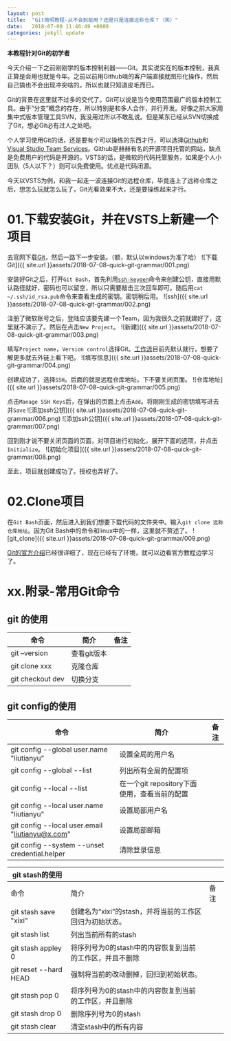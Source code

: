 ```yaml
---
layout: post
title:  "Git简明教程-从不会到能用？还是只是连接远称仓库？（笑）"
date:   2018-07-08 11:46:49 +0800
categories: jekyll update
---
```

**本教程针对Git的初学者**

今天介绍一下之前刚刚学的版本控制利器——Git。其实说实在的版本控制，我真正算是会用也就是今年。之前以前用Github啥的客户端直接就图形化操作，然后自己搞也不会出现冲突啥的。所以也就只知道皮毛而已。

Git的背景在这里就不过多的交代了。Git可以说是当今使用范围最广的版本控制工具。由于“分支”概念的存在，所以特别是和多人合作，并行开发。好像之前大家用集中式版本管理工具SVN，我没用过所以不敢乱说。但是某东已经从SVN切换成了Git，想必Git必有过人之处吧。

个人学习使用Git的话，还是要有个可以操练的东西才行，可以选择[Github][Github]和[Visual Studio Team Services][vsts]。Github是赫赫有名的开源项目托管的网站，缺点是免费用户的代码是开源的。VSTS的话，是微软的代码托管服务，如果是个人小团队（5人以下？）则可以免费使用。优点是代码闭源。

今天以VSTS为例，和我一起走一波连接Git的远程仓库，毕竟连上了远称仓库之后，想怎么玩就怎么玩了，Git光看效果不大，还是要操练起来才行。

# 01.下载安装Git，并在VSTS上新建一个项目
去官网下载[Git][Git]，然后一路下一步安装。（额，默认以windows为准了哈）
![下载Git]({{ site.url }}assets/2018-07-08-quick-git-grammar/001.png)

安装好Git之后，打开`Git Bash`，首先利用[`ssh-keygen`][ssh_keygen]命令来创建公钥，直接用默认路径就好，密码也可以留空，所以只需要敲击三次回车即可。随后用`cat ~/.ssh/id_rsa.pub`命令来查看生成的密钥。密钥稍后用。
![ssh]({{ site.url }}assets/2018-07-08-quick-git-grammar/002.png)

注册了微软账号之后，登陆应该要先建一个Team，因为我很久之前就建好了，这里就不演示了。然后在点击`New Project`。
![新建]({{ site.url }}assets/2018-07-08-quick-git-grammar/003.png)

填写`Project name`，`Version control`选择Git。[工作流][工作流]目前先默认就行，想要了解更多就去外链上看下吧。
![填写信息]({{ site.url }}assets/2018-07-08-quick-git-grammar/004.png)

创建成功了，选择`SSH`。后面的就是远程仓库地址。下不要关闭页面。
![仓库地址]({{ site.url }}assets/2018-07-08-quick-git-grammar/005.png)

点击`Manage SSH Keys`后，在弹出的页面上点击`Add`。将刚刚生成的密钥填写进去并`Save`
![添加ssh公钥]({{ site.url }}assets/2018-07-08-quick-git-grammar/006.png)
![添加ssh公钥]({{ site.url }}assets/2018-07-08-quick-git-grammar/007.png)

回到刚才说不要关闭页面的页面，对项目进行初始化，展开下面的选项，并点击`Initialize`。
![初始化项目]({{ site.url }}assets/2018-07-08-quick-git-grammar/008.png)

至此，项目就创建成功了。授权也弄好了。

# 02.Clone项目
在`Git Bash`页面，然后进入到我们想要下载代码的文件夹中。输入`git clone 远称仓库地址`。因为Git Bash中的命令和linux中的一样，这里就不赘述了。
![git_clone]({{ site.url }}assets/2018-07-08-quick-git-grammar/009.png)

[Git的官方介绍]已经很详细了，现在已经有了环境，就可以边看官方教程边学习了。

# xx.附录-常用Git命令

## git 的使用

| 命令 | 简介 | 备注 |
| - | - | - |
| git –version| 查看git版本| |
| git clone xxx| 克隆仓库||
| git checkout dev| 切换分支| |

## git config的使用

| 命令 | 简介 | 备注 |
| - | - | - |
| git config --global user.name "liutianyu" | 设置全局的用户名 |  |
| git config --global --list| 列出所有全局的配置项| |
| git config --local --list| 在一个git repository下面使用，查看当前的配置| |
| git config --local user.name "liutianyu"| 设置局部用户名||
| git config --local user.email "liutianyu@x.com"| 设置局部邮箱||
| git config --system --unset credential.helper| 清除登录信息||

| git stash的使用 |  |  |
| - | - | - |
| 命令 | 简介 | 备注 |
| git stash save "xixi"| 创建名为“xixi”的stash，并将当前的工作区回归为初始状态。||
| git stash list| 列出当前所有的stash||
| git stash appley 0| 将序列号为0的stash中的内容恢复到当前的工作区，并且不删除||
| git reset --hard HEAD| 强制将当前的改动删掉，回归到初始状态。||
| git stash pop 0| 将序列号为0的stash中的内容恢复到当前的工作区，并且删除||
| git stash drop 0| 删除序列号为0的stash||
| git stash clear| 清空stash中的所有内容||



[Github]: https://github.com/
[vsts]: https://visualstudio.microsoft.com/zh-hans/team-services/
[工作流]: https://docs.microsoft.com/zh-cn/vsts/work/work-items/guidance/choose-process?view=vsts
[Git]: https://git-scm.com/
[ssh_keygen]: https://git-scm.com/book/zh/v1/%E6%9C%8D%E5%8A%A1%E5%99%A8%E4%B8%8A%E7%9A%84-Git-%E7%94%9F%E6%88%90-SSH-%E5%85%AC%E9%92%A5
[Git的官方介绍]: https://git-scm.com/book/zh/v1/%E8%B5%B7%E6%AD%A5-%E5%85%B3%E4%BA%8E%E7%89%88%E6%9C%AC%E6%8E%A7%E5%88%B6